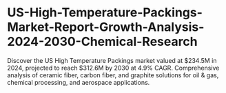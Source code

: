 # US-High-Temperature-Packings-Market-Report-Growth-Analysis-2024-2030-Chemical-Research
Discover the US High Temperature Packings market valued at $234.5M in 2024, projected to reach $312.6M by 2030 at 4.9% CAGR. Comprehensive analysis of ceramic fiber, carbon fiber, and graphite solutions for oil &amp; gas, chemical processing, and aerospace applications.
